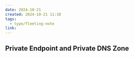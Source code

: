 ```yaml
---
date: 2024-10-21
created: 2024-10-21 11:10
tags:
  - type/fleeting-note
link:
---
```

## Private Endpoint and Private DNS Zone

